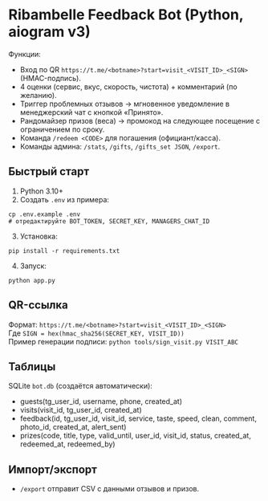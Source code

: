 # Ribambelle Feedback Bot (Python, aiogram v3)

Функции:
- Вход по QR `https://t.me/<botname>?start=visit_<VISIT_ID>_<SIGN>` (HMAC-подпись).
- 4 оценки (сервис, вкус, скорость, чистота) + комментарий (по желанию).
- Триггер проблемных отзывов → мгновенное уведомление в менеджерский чат с кнопкой «Принято».
- Рандомайзер призов (веса) → промокод на следующее посещение с ограничением по сроку.
- Команда `/redeem <CODE>` для погашения (официант/касса).
- Команды админа: `/stats`, `/gifts`, `/gifts_set JSON`, `/export`.

## Быстрый старт
1) Python 3.10+
2) Создать `.env` из примера:
```
cp .env.example .env
# отредактируйте BOT_TOKEN, SECRET_KEY, MANAGERS_CHAT_ID
```
3) Установка:
```
pip install -r requirements.txt
```
4) Запуск:
```
python app.py
```

## QR-ссылка
Формат: `https://t.me/<botname>?start=visit_<VISIT_ID>_<SIGN>`  
Где `SIGN = hex(hmac_sha256(SECRET_KEY, VISIT_ID))`  
Пример генерации подписи: `python tools/sign_visit.py VISIT_ABC`

## Таблицы
SQLite `bot.db` (создаётся автоматически):
- guests(tg_user_id, username, phone, created_at)
- visits(visit_id, tg_user_id, created_at)
- feedback(id, tg_user_id, visit_id, service, taste, speed, clean, comment, photo_id, created_at, alert_sent)
- prizes(code, title, type, valid_until, user_id, visit_id, status, created_at, redeemed_at, redeemed_by)

## Импорт/экспорт
- `/export` отправит CSV с данными отзывов и призов.
